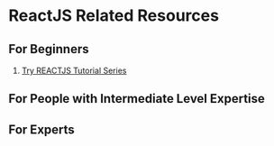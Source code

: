 # ReactJS Related Resources

## For Beginners
1. [Try REACTJS Tutorial Series](https://www.youtube.com/playlist?list=PLEsfXFp6DpzQbwYDx1zgcKJ4tzyWFaESK)

## For People with Intermediate Level Expertise

## For Experts
